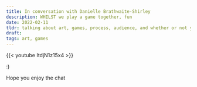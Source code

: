 ```yaml
---
title: In conversation with Danielle Brathwaite-Shirley
description: WHILST we play a game together, fun
date: 2022-02-11
tldr: talking about art, games, process, audience, and whether or not you should enjoy the work you make
draft: 
tags: art, games
---
```


{{< youtube ItdjN1z15x4 >}}

:) 

Hope you enjoy the chat